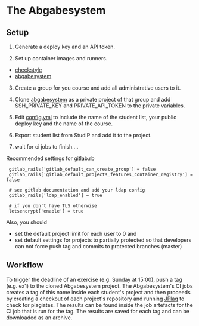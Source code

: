 # The Abgabesystem

## Setup

1.  Generate a deploy key and an API token.

2.  Set up container images and runners.
   - [checkstyle]()
   - [abgabesystem]()

3.  Create a group for you course and add all administrative users to it.

4.  Clone [abgabesystem]() as a private project of that group and add
SSH_PRIVATE_KEY and PRIVATE_API_TOKEN to the private variables.

5.  Edit [config.yml]() to include the name of the student list, your public
deploy key and the name of the course.

6.  Export student list from StudIP and add it to the project.

7.  wait for ci jobs to finish....

Recommended settings for gitlab.rb

```
 gitlab_rails['gitlab_default_can_create_group'] = false
 gitlab_rails['gitlab_default_projects_features_container_registry'] = false

 # see gitlab documentation and add your ldap config
 gitlab_rails['ldap_enabled'] = true

 # if you don't have TLS otherwise
 letsencrypt['enable'] = true
```

Also, you should 

- set the default project limit for each user to 0 and
- set default settings for projects to partially protected so that developers
can not force push tag and commits to protected branches (master)

## Workflow

To trigger the deadline of an exercise (e.g. Sunday at 15:00), push a tag 
(e.g. ex1) to the cloned Abgabesystem project. The Abgabesystem's CI jobs 
creates a tag of this name inside each student's project and then proceeds 
by creating a checkout of each project's repository and running [JPlag]() to 
check for plagiates. The results can be found inside the job artefacts for the 
CI job that is run for the tag. The results are saved for each tag and can be 
downloaded as an archive.